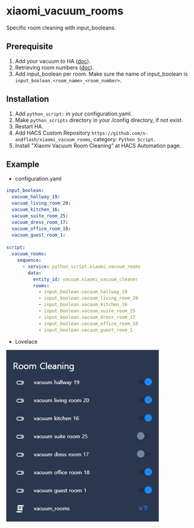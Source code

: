 # xiaomi\_vacuum\_rooms
Specific room cleaning with input_booleans.

## Prerequisite

1. Add your vacuum to HA ([doc](https://www.home-assistant.io/integrations/vacuum.xiaomi_miio/)).
2. Retrieving room numbers ([doc](https://www.home-assistant.io/integrations/vacuum.xiaomi_miio/#example-on-how-to-clean-a-specific-room)).
3. Add input\_boolean per room. Make sure the name of input\_boolean is `input_boolean.<room_name>_<room_number>`.

## Installation

1. Add `python_script:` in your configuration.yaml.
2. Make `python_scripts` directory in your /config directory, if not exist.
3. Restart HA.
4. Add HACS Custom Repository `https://github.com/n-andflash/xiaomi_vacuum_rooms`, category: `Python Script`.
5. Install "Xiaomi Vacuum Room Cleaning" at HACS Automation page.

## Example

* configuration.yaml

```yaml
input_boolean:
  vacuum_hallway_19:
  vacuum_living_room_20:
  vacuum_kitchen_16:
  vacuum_suite_room_25:
  vacuum_dress_room_17:
  vacuum_office_room_18:
  vacuum_guest_room_1:

script:
  vacuum_rooms:
    sequence:
      - service: python_script.xiaomi_vacuum_rooms
        data:
          entity_id: vacuum.xiaomi_vacuum_cleaner
          rooms:
            - input_boolean.vacuum_hallway_19
            - input_boolean.vacuum_living_room_20
            - input_boolean.vacuum_kitchen_16
            - input_boolean.vacuum_suite_room_25
            - input_boolean.vacuum_dress_room_17
            - input_boolean.vacuum_office_room_18
            - input_boolean.vacuum_guest_room_1
```

* Lovelace

![lovalace example](example.png)
